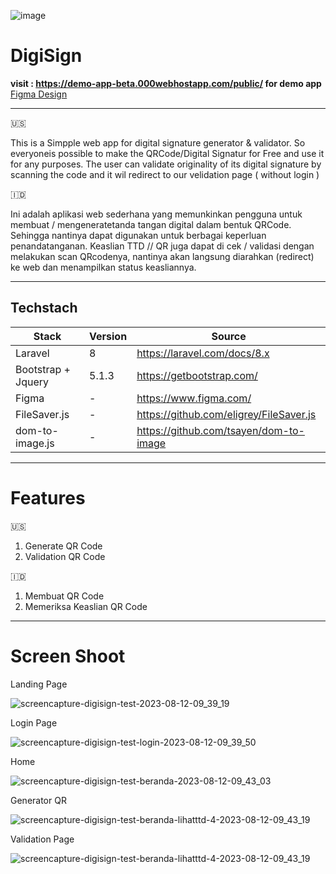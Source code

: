 ![image](https://github.com/wikomoko/DigiSign/assets/61697475/a1814292-691e-4375-9402-58f0e5fbfc81)<h1>DigiSign</h1>
<b>visit : <a href="https://demo-app-beta.000webhostapp.com/public/">https://demo-app-beta.000webhostapp.com/public/</a> for demo app </b>
<br/>
<a href="https://www.figma.com/file/UPJW06dkwpYm5WAdHxFurY/DigiSign?type=design&node-id=0%3A1&mode=design&t=MCtNSsPqVplnlGZb-1">Figma Design</a>

<hr/>
🇺🇸
<p>This is a Simpple web app for digital signature generator & validator. So everyoneis possible to make the QRCode/Digital Signatur for Free and use it for any purposes. The user can validate originality of its digital signature by scanning the code and it wil redirect to our velidation page ( without login )</p>
🇮🇩
<p>Ini adalah aplikasi web sederhana yang memunkinkan pengguna untuk membuat / mengeneratetanda tangan digital dalam bentuk QRCode. Sehingga nantinya dapat digunakan untuk berbagai keperluan penandatanganan. Keaslian TTD // QR juga dapat di cek / validasi dengan melakukan scan QRcodenya, nantinya akan langsung diarahkan (redirect) ke web dan menampilkan status keasliannya.</p>
<hr/>
<h2>Techstach</h2>
<table>
    <thead>
        <tr>
            <th>Stack</th>
            <th>Version</th>
            <th>Source</th>
        </tr>
    </thead>
    <tbody>
        <tr>
            <td>Laravel</td>
            <td>8</td>
            <td><a href="https://laravel.com/docs/8.x">https://laravel.com/docs/8.x</a></td>
        </tr>
         <tr>
            <td>Bootstrap + Jquery</td>
            <td>5.1.3</td>
             <td><a href="https://getbootstrap.com/">https://getbootstrap.com/</a></td>
         </tr>
         <tr>
            <td>Figma</td>
            <td>-</td>
            <td><a href="https://www.figma.com">https://www.figma.com/</a></td>
         </tr>
         <tr>
            <td>FileSaver.js</td>
            <td>-</td>
             <td><a href="https://github.com/eligrey/FileSaver.js">https://github.com/eligrey/FileSaver.js</a></td>
         </tr>
         <tr>
            <td>dom-to-image.js</td>
            <td>-</td>
             <td><a href="https://github.com/tsayen/dom-to-image">https://github.com/tsayen/dom-to-image</a></td>
         </tr>
    </tbody>
</table>
<hr/>
<h1>Features</h1>
🇺🇸
<ol>
    <li>Generate QR Code</li>
    <li>Validation QR Code</li>
</ol>
🇮🇩
<ol>
    <li>Membuat QR Code</li>
    <li>Memeriksa Keaslian QR Code</li>
</ol>
<hr/>
<h1>Screen Shoot</h1>

<p>Landing Page</p>

![screencapture-digisign-test-2023-08-12-09_39_19](https://github.com/wikomoko/DigiSign/assets/61697475/efa9bff6-55f3-48f8-b2cf-f0bf20cb28f1)

<p>Login Page</p>

![screencapture-digisign-test-login-2023-08-12-09_39_50](https://github.com/wikomoko/DigiSign/assets/61697475/c104e3ab-f4ca-45ff-a635-e679d1845622)

<p>Home</p>

![screencapture-digisign-test-beranda-2023-08-12-09_43_03](https://github.com/wikomoko/DigiSign/assets/61697475/e7542a0e-fc2e-4172-b1cd-4a9c3092999d)

<p>Generator QR</p>

![screencapture-digisign-test-beranda-lihatttd-4-2023-08-12-09_43_19](https://github.com/wikomoko/DigiSign/assets/61697475/faa95d27-0b52-44d1-8988-5816dfcab067)

<p>Validation Page</p>

![screencapture-digisign-test-beranda-lihatttd-4-2023-08-12-09_43_19](https://github.com/wikomoko/DigiSign/assets/61697475/a8dae65b-14cc-4b50-9205-46d47a71d79a)


